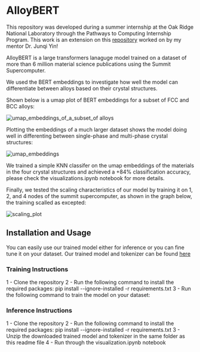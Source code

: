 # AlloyBERT

This repository was developed during a summer internship at the Oak Ridge National Laboratory through the Pathways to Computing Internship Program. This work is an extension on this [repository](https://github.com/peizong/alloy2vec) worked on by my mentor Dr. Junqi Yin! 

AlloyBERT is a large transformers lanaguge model trained on a dataset of more than 6 million material science publications using the Summit Supercomputer.

We used the BERT embeddings to investigate how well the model can differentiate between alloys based on their crystal structures.

Shown below is a umap plot of BERT embeddings for a subset of FCC and BCC alloys:

![umap_embeddings_of_a_subset_of alloys](https://user-images.githubusercontent.com/43448128/184356269-cc226535-c334-43cc-9427-9618698a5967.png)

Plotting the embeddings of a much larger dataset shows the model doing well in differenting between single-phase and multi-phase crystal structures:

![umap_embeddings](https://user-images.githubusercontent.com/43448128/184356980-20811037-4689-4b3d-a080-0a19ac9c4ddf.png)

We trained a simple KNN classifer on the umap embeddings of the materials in the four crystal structures and achieved a +84% classification accuracy, please check the visualizations.ipynb notebook for more details.

Finally, we tested the scaling characteristics of our model by training it on 1, 2, and 4 nodes of the summit supercomputer, as shown in the graph below, the training scalled as excepted:

![scaling_plot](https://user-images.githubusercontent.com/43448128/184357679-7f6ef97f-d22a-487a-ae10-43d4cb3d4ae2.png)


## Installation and Usage

You can easily use our trained model either for inference or you can fine tune it on your dataset. Our trained model and tokenizer can be found [here]()

### Training Instructions

1 - Clone the repository 
2 - Run the following command to install the required packages: pip install --ignore-installed -r requirements.txt
3 - Run the following command to train the model on your dataset: 

### Inference Instructions

1 - Clone the repository 
2 - Run the following command to install the required packages: pip install --ignore-installed -r requirements.txt
3 - Unzip the downloaded trained model and tokenizer in the same folder as this readme file
4 - Run through the visualization.ipynb notebook


